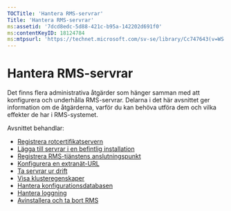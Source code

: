 ```yaml
---
TOCTitle: 'Hantera RMS-servrar'
Title: 'Hantera RMS-servrar'
ms:assetid: '7dcd8edc-5d88-421c-b95a-142202d691f0'
ms:contentKeyID: 18124784
ms:mtpsurl: 'https://technet.microsoft.com/sv-se/library/Cc747643(v=WS.10)'
---
```


Hantera RMS-servrar
===================

Det finns flera administrativa åtgärder som hänger samman med att konfigurera och underhålla RMS-servrar. Delarna i det här avsnittet ger information om de åtgärderna, varför du kan behöva utföra dem och vilka effekter de har i RMS-systemet.

Avsnittet behandlar:

-   [Registrera rotcertifikatservern](https://technet.microsoft.com/3f69d25e-ecae-447f-b741-a819c8cf6227)
-   [Lägga till servrar i en befintlig installation](https://technet.microsoft.com/7f3598ff-cd19-4daa-aa65-877f7f95a8ec)
-   [Registrera RMS-tjänstens anslutningspunkt](https://technet.microsoft.com/446d83ec-3224-45e2-9697-625e7db338f3)
-   [Konfigurera en extranät-URL](https://technet.microsoft.com/88fec9ff-c96c-4d20-8856-0485e7507572)
-   [Ta servrar ur drift](https://technet.microsoft.com/52005e2e-9563-4ba0-906c-3cc76f9c378f)
-   [Visa klusteregenskaper](https://technet.microsoft.com/d1307d46-8fcc-4bee-bfe7-f684bb2254c9)
-   [Hantera konfigurationsdatabasen](https://technet.microsoft.com/21551ca0-d09e-48ee-a9b3-287ed4586db7)
-   [Hantera loggning](https://technet.microsoft.com/8fccfc57-2135-494e-8e44-f6191bf5e4a0)
-   [Avinstallera och ta bort RMS](https://technet.microsoft.com/cae1ed5b-f716-41f0-8e14-7cbfef405331)
